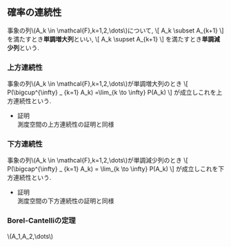 ## 確率の連続性

事象の列\\(A_k \in \mathcal{F},k=1,2,\dots\\)について,
\\[
A_k \subset A_{k+1}
\\]
を満たすとき**単調増大列**といい,
\\[
A_k \supset A_{k+1}
\\]
を満たすとき**単調減少列**という.

### 上方連続性
事象の列\\(A_k \in \mathcal{F},k=1,2,\dots\\)が単調増大列のとき
\\[
P(\bigcup^{\infty} _ {k=1} A_k) =\lim_{k \to \infty} P(A_k)
\\]
が成立しこれを上方連続性という.

- 証明  
  測度空間の上方連続性の証明と同様

### 下方連続性
事象の列\\(A_k \in \mathcal{F},k=1,2,\dots\\)が単調減少列のとき
\\[
P(\bigcap^{\infty} _ {k=1} A_k) = \lim_{k \to \infty} P(A_k)
\\]
が成立しこれを下方連続性という.

- 証明  
  測度空間の下方連続性の証明と同様

### Borel-Cantelliの定理
\\(A_1,A_2,\dots\\)
